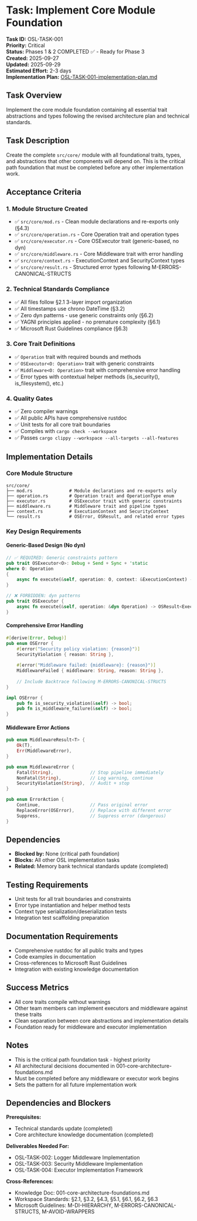 # Task: Implement Core Module Foundation

**Task ID:** OSL-TASK-001  
**Priority:** Critical  
**Status:** Phases 1 & 2 COMPLETED ✅ - Ready for Phase 3  
**Created:** 2025-09-27  
**Updated:** 2025-09-29  
**Estimated Effort:** 2-3 days  
**Implementation Plan:** [OSL-TASK-001-implementation-plan.md](./OSL-TASK-001-implementation-plan.md)  

## Task Overview
Implement the core module foundation containing all essential trait abstractions and types following the revised architecture plan and technical standards.

## Task Description
Create the complete `src/core/` module with all foundational traits, types, and abstractions that other components will depend on. This is the critical path foundation that must be completed before any other implementation work.

## Acceptance Criteria

### 1. Module Structure Created
- ✅ `src/core/mod.rs` - Clean module declarations and re-exports only (§4.3)
- ✅ `src/core/operation.rs` - Core Operation trait and operation types
- ✅ `src/core/executor.rs` - Core OSExecutor trait (generic-based, no dyn)
- ✅ `src/core/middleware.rs` - Core Middleware trait with error handling
- ✅ `src/core/context.rs` - ExecutionContext and SecurityContext types
- ✅ `src/core/result.rs` - Structured error types following M-ERRORS-CANONICAL-STRUCTS

### 2. Technical Standards Compliance
- ✅ All files follow §2.1 3-layer import organization
- ✅ All timestamps use chrono DateTime<Utc> (§3.2)
- ✅ Zero dyn patterns - use generic constraints only (§6.2)
- ✅ YAGNI principles applied - no premature complexity (§6.1)
- ✅ Microsoft Rust Guidelines compliance (§6.3)

### 3. Core Trait Definitions
- ✅ `Operation` trait with required bounds and methods
- ✅ `OSExecutor<O: Operation>` trait with generic constraints
- ✅ `Middleware<O: Operation>` trait with comprehensive error handling
- ✅ Error types with contextual helper methods (is_security(), is_filesystem(), etc.)

### 4. Quality Gates
- ✅ Zero compiler warnings
- ✅ All public APIs have comprehensive rustdoc
- ✅ Unit tests for all core trait boundaries
- ✅ Compiles with `cargo check --workspace`
- ✅ Passes `cargo clippy --workspace --all-targets --all-features`

## Implementation Details

### Core Module Structure
```
src/core/
├── mod.rs              # Module declarations and re-exports only
├── operation.rs        # Operation trait and OperationType enum
├── executor.rs         # OSExecutor trait with generic constraints  
├── middleware.rs       # Middleware trait and pipeline types
├── context.rs          # ExecutionContext and SecurityContext
└── result.rs           # OSError, OSResult, and related error types
```

### Key Design Requirements

#### Generic-Based Design (No dyn)
```rust
// ✅ REQUIRED: Generic constraints pattern
pub trait OSExecutor<O>: Debug + Send + Sync + 'static 
where O: Operation
{
    async fn execute(&self, operation: O, context: &ExecutionContext) -> OSResult<ExecutionResult>;
}

// ❌ FORBIDDEN: dyn patterns
pub trait OSExecutor {
    async fn execute(&self, operation: &dyn Operation) -> OSResult<ExecutionResult>;
}
```

#### Comprehensive Error Handling
```rust
#[derive(Error, Debug)]
pub enum OSError {
    #[error("Security policy violation: {reason}")]
    SecurityViolation { reason: String },
    
    #[error("Middleware failed: {middleware}: {reason}")]  
    MiddlewareFailed { middleware: String, reason: String },
    
    // Include Backtrace following M-ERRORS-CANONICAL-STRUCTS
}

impl OSError {
    pub fn is_security_violation(&self) -> bool;
    pub fn is_middleware_failure(&self) -> bool;
}
```

#### Middleware Error Actions
```rust
pub enum MiddlewareResult<T> {
    Ok(T),
    Err(MiddlewareError),
}

pub enum MiddlewareError {
    Fatal(String),              // Stop pipeline immediately
    NonFatal(String),           // Log warning, continue
    SecurityViolation(String),  // Audit + stop
}

pub enum ErrorAction {
    Continue,                   // Pass original error
    ReplaceError(OSError),      // Replace with different error
    Suppress,                   // Suppress error (dangerous)
}
```

## Dependencies
- **Blocked by:** None (critical path foundation)
- **Blocks:** All other OSL implementation tasks
- **Related:** Memory bank technical standards update (completed)

## Testing Requirements
- Unit tests for all trait boundaries and constraints
- Error type instantiation and helper method tests
- Context type serialization/deserialization tests
- Integration test scaffolding preparation

## Documentation Requirements
- Comprehensive rustdoc for all public traits and types
- Code examples in documentation
- Cross-references to Microsoft Rust Guidelines
- Integration with existing knowledge documentation

## Success Metrics
- All core traits compile without warnings
- Other team members can implement executors and middleware against these traits
- Clean separation between core abstractions and implementation details
- Foundation ready for middleware and executor implementation

## Notes
- This is the critical path foundation task - highest priority
- All architectural decisions documented in 001-core-architecture-foundations.md
- Must be completed before any middleware or executor work begins
- Sets the pattern for all future implementation work

## Dependencies and Blockers
**Prerequisites:**
- Technical standards update (completed)
- Core architecture knowledge documentation (completed)

**Deliverables Needed For:**
- OSL-TASK-002: Logger Middleware Implementation
- OSL-TASK-003: Security Middleware Implementation  
- OSL-TASK-004: Executor Implementation Framework

**Cross-References:**
- Knowledge Doc: 001-core-architecture-foundations.md
- Workspace Standards: §2.1, §3.2, §4.3, §5.1, §6.1, §6.2, §6.3
- Microsoft Guidelines: M-DI-HIERARCHY, M-ERRORS-CANONICAL-STRUCTS, M-AVOID-WRAPPERS